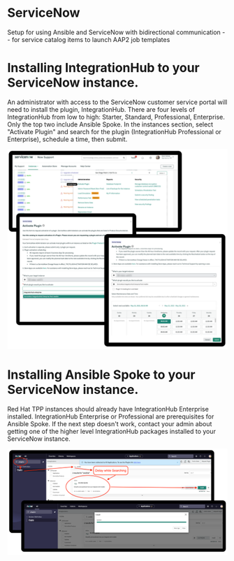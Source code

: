 # ServiceNow
Setup for using Ansible and ServiceNow with bidirectional communication -- for service catalog items to launch AAP2 job templates


# Installing IntegrationHub to your ServiceNow instance.  
An administrator with access to the ServiceNow customer service portal will need to install the plugin, IntegrationHub.  There are four levels of IntegrationHub from low to high: Starter, Standard, Professional, Enterprise. Only the top two include Ansible Spoke. In the instances section, select "Activate Plugin" and search for the plugin (IntegrationHub Professional or Enterprise), schedule a time, then submit.


<img src="https://raw.githubusercontent.com/RedHatEcosystem/ServiceNow/main/install_inthub.png">

# Installing Ansible Spoke to your ServiceNow instance.  
Red Hat TPP instances should already have IntegrationHub Enterprise installed.  IntegrationHub Enterprise or Professional are prerequisites for Ansible Spoke.  If the next step doesn't work, contact your admin about getting one of the higher level IntegrationHub packages installed to your ServiceNow instance.

<img src="https://raw.githubusercontent.com/RedHatEcosystem/ServiceNow/main/install_spoke.png">

